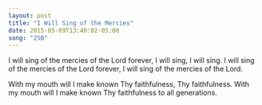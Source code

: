 ```yaml
---
layout: post
title: "I Will Sing of the Mercies"
date: 2015-05-09T13:40:02-05:00
song: "25B"
---
```


I will sing of the mercies of the Lord forever,
I will sing, I will sing.
I will sing of the mercies of the Lord forever,
I will sing of the mercies of the Lord.

With my mouth will I make known
Thy faithfulness, Thy faithfulness.
With my mouth will I make known
Thy faithfulness to all generations.

